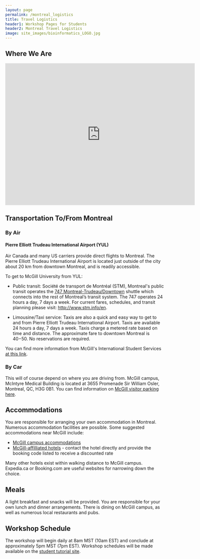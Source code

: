 ```yaml
---
layout: page
permalink: /montreal_logistics
title: Travel Logistics
header1: Workshop Pages for Students
header2: Montreal Travel Logistics
image: site_images/bioinformatics_LOGO.jpg
---
```

## Where We Are

<iframe width="600" height="450" frameborder="0" style="border:0" src="https://www.google.com/maps/embed/v1/place?q=McIntyre%20Medical%20Building&key=AIzaSyAY3MSfX-l_zVGMaSrEcq7w2wLJd4gVF5U" allowfullscreen></iframe>

## Transportation To/From Montreal  

### By Air  

#### Pierre Elliott Trudeau International Airport (YUL)  

Air Canada and many US carriers provide direct flights to Montreal. The Pierre Elliott Trudeau International Airport is located just outside of the city about 20 km from downtown Montreal, and is readily accessible. 

To get to McGill University from YUL:  

* Public transit: Société de transport de Montréal (STM), Montreal's public transit operates the [747 Montreal-Trudeau/Downtown](https://www.stm.info/en/info/networks/bus/shuttle/747-yul-montreal-trudeau-airport-downtown-shuttle) shuttle which connects into the rest of Montreal’s transit system. The 747 operates 24 hours a day, 7 days a week. For current fares, schedules, and transit planning please visit: http://www.stm.info/en. 

* Limousine/Taxi service: Taxis are also a quick and easy way to get to and from Pierre Elliott Trudeau International Airport. Taxis are available 24 hours a day, 7 days a week. Taxis charge a metered rate based on time and distance. The approximate fare to downtown Montreal is $40-$50. No reservations are required. 

You can find more information from McGill's International Student Services [at this link](https://www.mcgill.ca/internationalstudents/pre-arrival/arrival-clearing-customs/gettingtocampus).

### By Car  

This will of course depend on where you are driving from. McGill campus, McIntyre Medical Building is located at 3655 Promenade Sir William Osler, Montreal, QC, H3G 0B1. You can find information on [McGill visitor parking here](https://www.mcgill.ca/transport/parking/downtown/visitors).

## Accommodations

You are responsible for arranging your own accommodation in Montreal. Numerous accommodation facilities are possible. Some suggested accommodations near McGill include:

* [McGill campus accommodations](https://www.mcgill.ca/accommodations/summer)
* [McGill-affilliated hotels](https://www.mcgill.ca/accommodations/mohp/downtown) - contact the hotel directly and provide the booking code listed to receive a discounted rate

Many other hotels exist within walking distance to McGill campus. Expedia.ca or Booking.com are useful websites for narrowing down the choice.

## Meals

A light breakfast and snacks will be provided. You are responsible for your own lunch and dinner arrangements. There is dining on McGill campus, as well as numerous local restaurants and pubs.

## Workshop Schedule

The workshop will begin daily at 8am MST (10am EST) and conclude at approximately 5pm MST (7pm EST). Workshop schedules will be made available on the [student tutorial site](https://bioinformaticsdotca.github.io/MET_2023).
